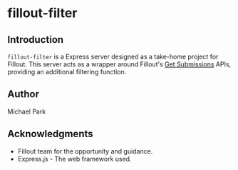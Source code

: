 # fillout-filter

## Introduction
`fillout-filter` is a Express server designed as a take-home project for Fillout. This server acts as a wrapper around Fillout's [Get Submissions](https://www.fillout.com/help/fillout-rest-api#a981e824966448029aeb091e0706d070) APIs, providing an additional filtering function.

## Author
Michael Park

## Acknowledgments
- Fillout team for the opportunity and guidance.
- Express.js - The web framework used.


